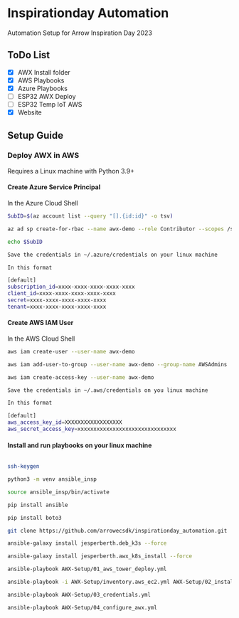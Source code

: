 # Inspirationday Automation

Automation Setup for Arrow Inspiration Day 2023

## ToDo List

- [x] AWX Install folder
- [x] AWS Playbooks
- [x] Azure Playbooks
- [ ] ESP32 AWX Deploy
- [ ] ESP32 Temp IoT AWS
- [x] Website

## Setup Guide

### Deploy AWX in AWS

Requires a Linux machine with Python 3.9+

#### Create Azure Service Principal

In the Azure Cloud Shell

```bash
SubID=$(az account list --query "[].{id:id}" -o tsv)

az ad sp create-for-rbac --name awx-demo --role Contributor --scopes /subscriptions/$SubID

echo $SubID

Save the credentials in ~/.azure/credentials on your linux machine

In this format

[default]
subscription_id=xxxx-xxxx-xxxx-xxxx-xxxx
client_id=xxxx-xxxx-xxxx-xxxx-xxxx
secret=xxxx-xxxx-xxxx-xxxx-xxxx
tenant=xxxx-xxxx-xxxx-xxxx-xxxx
```

#### Create AWS IAM User

In the AWS Cloud Shell

```bash
aws iam create-user --user-name awx-demo

aws iam add-user-to-group --user-name awx-demo --group-name AWSAdmins

aws iam create-access-key --user-name awx-demo

Save the credentials in ~/.aws/credentials on you linux machine

In this format

[default]
aws_access_key_id=XXXXXXXXXXXXXXXXXX
aws_secret_access_key=xxxxxxxxxxxxxxxxxxxxxxxxxxxxxxx

```

#### Install and run playbooks on your linux machine

```bash

ssh-keygen

python3 -m venv ansible_insp

source ansible_insp/bin/activate

pip install ansible

pip install boto3

git clone https://github.com/arrowecsdk/inspirationday_automation.git

ansible-galaxy install jesperberth.deb_k3s --force

ansible-galaxy install jesperberth.awx_k8s_install --force

ansible-playbook AWX-Setup/01_aws_tower_deploy.yml

ansible-playbook -i AWX-Setup/inventory.aws_ec2.yml AWX-Setup/02_install_awx_ec2.yml

ansible-playbook AWX-Setup/03_credentials.yml

ansible-playbook AWX-Setup/04_configure_awx.yml

```

